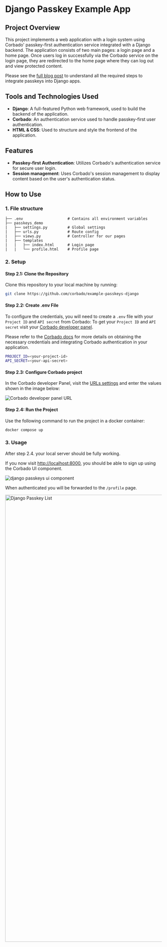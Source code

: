# Django Passkey Example App

## Project Overview

This project implements a web application with a login system using Corbado' passkey-first authentication service
integrated with a Django backend. The application consists of two main pages: a login page and a home page. Once users
log in successfully via the Corbado service on the login page, they are redirected to the home page where they can log
out and view protected content.

Please see the [full blog post](https://www.corbado.com/blog/django-passkeys) to understand all the required steps to integrate passkeys into Django apps.

## Tools and Technologies Used

- **Django**: A full-featured Python web framework, used to build the backend of the application.
- **Corbado**: An authentication service used to handle passkey-first user authentication.
- **HTML & CSS**: Used to structure and style the frontend of the application.

## Features

- **Passkey-first Authentication**: Utilizes Corbado's authentication service for secure user login.
- **Session management**: Uses Corbado's session management to display content based on the user's authentication status.

## How to Use

### 1. File structure
```
├── .env                    # Contains all environment variables
├── passkeys_demo
|   ├── settings.py         # Global settings
|   ├── urls.py             # Route config
|   ├── views.py            # Controller for our pages
|   ├── templates
|   |   ├── index.html      # Login page
|   |   └── profile.html    # Profile page
```

### 2. Setup
#### Step 2.1: Clone the Repository

Clone this repository to your local machine by running:

```sh
git clone https://github.com/corbado/example-passkeys-django
```

#### Step 2.2: Create .env File

To configure the credentials, you will need to create a `.env` file with your `Project ID` and `API secret` from Corbado:
To get your `Project ID` and `API secret` visit your [Corbado developer panel](https://app.corbado.com/?technology=passkeys&framework=Django#signup-init).

Please refer to the [Corbado docs](https://docs.corbado.com/overview/welcome) for more details on obtaining the
necessary credentials and integrating Corbado authentication in your application.

```sh
PROJECT_ID=<your-project-id>
API_SECRET=<your-api-secret>
```

#### Step 2.3: Configure Corbado project

In the Corbado developer Panel, visit the [URLs settings](https://app.corbado.com/app/settings/general/urls) and enter the values shown in the image below:

![Corbado developer panel URL](https://github.com/user-attachments/assets/533857f6-cd2f-42fe-b72b-c4b0277f8300)


#### Step 2.4: Run the Project

Use the following command to run the project in a docker container:

```sh
docker compose up
```

### 3. Usage

After step 2.4. your local server should be fully working.

If you now visit [http://localhost:8000](http://localhost:8000), you should be able to sign up using the Corbado UI component.

![django passkeys ui component](https://github.com/user-attachments/assets/8d894ba6-17b7-4769-b5ff-3dd9ec5b648a)


When authenticated you will be forwarded to the `/profile` page.

<img width="1435" alt="Django Passkey List" src="https://github.com/user-attachments/assets/3d67f3db-205c-455e-99f6-31ddb63171a3">




